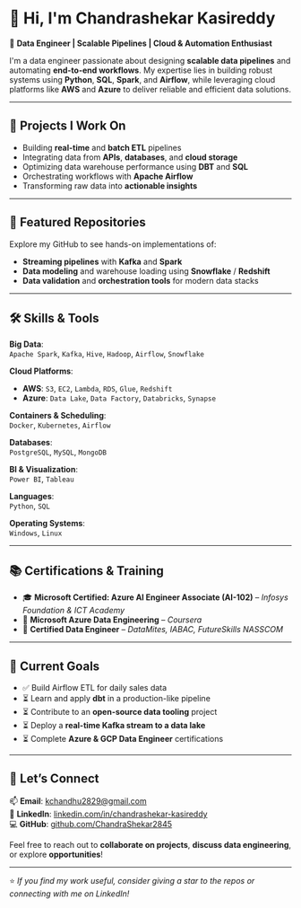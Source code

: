 # 👋 Hi, I'm Chandrashekar Kasireddy

🚀 **Data Engineer | Scalable Pipelines | Cloud & Automation Enthusiast**

I'm a data engineer passionate about designing **scalable data pipelines** and automating **end-to-end workflows**. My expertise lies in building robust systems using **Python**, **SQL**, **Spark**, and **Airflow**, while leveraging cloud platforms like **AWS** and **Azure** to deliver reliable and efficient data solutions.

---

## 🔧 Projects I Work On
- Building **real-time** and **batch ETL** pipelines  
- Integrating data from **APIs**, **databases**, and **cloud storage**  
- Optimizing data warehouse performance using **DBT** and **SQL**  
- Orchestrating workflows with **Apache Airflow**  
- Transforming raw data into **actionable insights**  

---

## 📂 Featured Repositories
Explore my GitHub to see hands-on implementations of:
- **Streaming pipelines** with **Kafka** and **Spark**
- **Data modeling** and warehouse loading using **Snowflake** / **Redshift**
- **Data validation** and **orchestration tools** for modern data stacks

---

## 🛠️ Skills & Tools

**Big Data**:  
`Apache Spark`, `Kafka`, `Hive`, `Hadoop`, `Airflow`, `Snowflake`  

**Cloud Platforms**:  
- **AWS**: `S3`, `EC2`, `Lambda`, `RDS`, `Glue`, `Redshift`  
- **Azure**: `Data Lake`, `Data Factory`, `Databricks`, `Synapse`

**Containers & Scheduling**:  
`Docker`, `Kubernetes`, `Airflow`

**Databases**:  
`PostgreSQL`, `MySQL`, `MongoDB`

**BI & Visualization**:  
`Power BI`, `Tableau`

**Languages**:  
`Python`, `SQL`

**Operating Systems**:  
`Windows`, `Linux`

---

## 📚 Certifications & Training

- 🎓 **Microsoft Certified: Azure AI Engineer Associate (AI-102)** – *Infosys Foundation & ICT Academy*  
- 🧠 **Microsoft Azure Data Engineering** – *Coursera*  
- 🧪 **Certified Data Engineer** – *DataMites, IABAC, FutureSkills NASSCOM*  

---

## 🎯 Current Goals

- ✅ Build Airflow ETL for daily sales data  
- ⏳ Learn and apply **dbt** in a production-like pipeline  
- ⏳ Contribute to an **open-source data tooling** project  
- ⏳ Deploy a **real-time Kafka stream to a data lake**  
- ⏳ Complete **Azure & GCP Data Engineer** certifications  

---

## 🤝 Let’s Connect

📫 **Email**: [kchandhu2829@gmail.com](mailto:kchandhu2829@gmail.com)  
🔗 **LinkedIn**: [linkedin.com/in/chandrashekar-kasireddy](https://www.linkedin.com/in/chandrashekar-kasireddy)  
💻 **GitHub**: [github.com/ChandraShekar2845](https://github.com/ChandraShekar2845)  

Feel free to reach out to **collaborate on projects**, **discuss data engineering**, or explore **opportunities**!

---

⭐ *If you find my work useful, consider giving a star to the repos or connecting with me on LinkedIn!*
